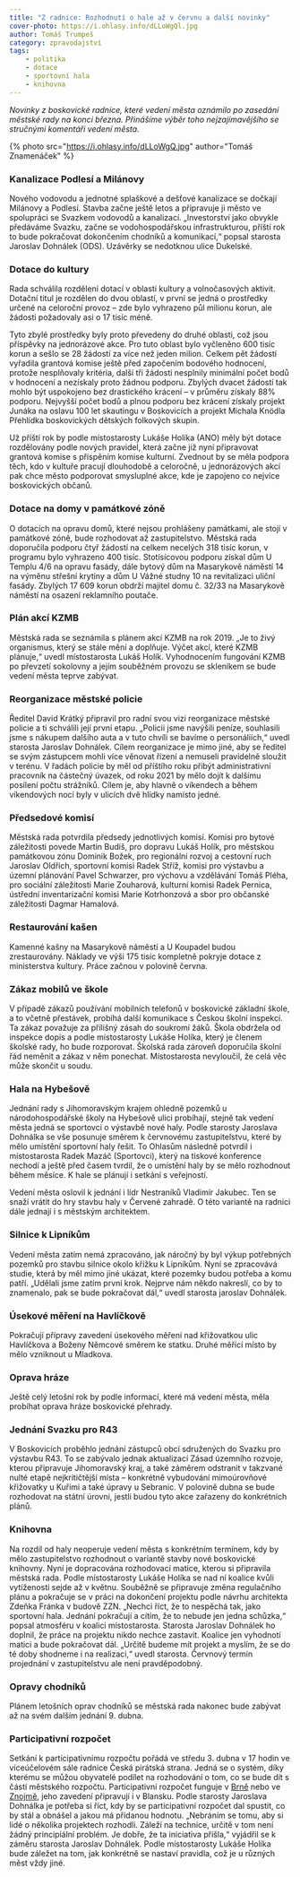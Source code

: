 ```yaml
---
title: "Z radnice: Rozhodnutí o hale až v červnu a další novinky"
cover-photo: https://i.ohlasy.info/dLLoWgQl.jpg
author: Tomáš Trumpeš
category: zpravodajství
tags:
    - politika
    - dotace
    - sportovní hala
    - knihovna
---
```


*Novinky z boskovické radnice, které vedení města oznámilo po zasedání městské rady na konci března. Přinášíme výběr toho nejzajímavějšího se stručnými komentáři vedení města.*

{% photo src="https://i.ohlasy.info/dLLoWgQ.jpg" author="Tomáš Znamenáček" %}

### Kanalizace Podlesí a Milánovy

Nového vodovodu a jednotné splaškové a dešťové kanalizace se dočkají Milánovy a Podlesí. Stavba začne ještě letos a připravuje ji město ve spolupráci se Svazkem vodovodů a kanalizací. „Investorství jako obvykle předáváme Svazku, začne se vodohospodářskou infrastrukturou, příští rok to bude pokračovat dokončením chodníků a komunikací,“ popsal starosta Jaroslav Dohnálek (ODS). Uzávěrky se nedotknou ulice Dukelské.

### Dotace do kultury

Rada schválila rozdělení dotací v oblasti kultury a volnočasových aktivit. Dotační titul je rozdělen do dvou oblastí, v první se jedná o prostředky určené na celoroční provoz – zde bylo vyhrazeno půl milionu korun, ale žádosti požadovaly asi o 17 tisíc méně.

Tyto zbylé prostředky byly proto převedeny do druhé oblasti, což jsou příspěvky na jednorázové akce. Pro tuto oblast bylo vyčleněno 600 tisíc korun a sešlo se 28 žádostí za více než jeden milion. Celkem pět žádostí vyřadila grantová komise ještě před započením bodového hodnocení, protože nesplňovaly kritéria, další tři žádosti nesplnily minimální počet bodů v hodnocení a nezískaly proto žádnou podporu. Zbylých dvacet žádostí tak mohlo být uspokojeno bez drastického krácení – v průměru získaly 88% podporu. Nejvyšší počet bodů a plnou podporu bez krácení získaly projekt Junáka na oslavu 100 let skautingu v Boskovicích a projekt Michala Knödla Přehlídka boskovických dětských folkových skupin. 

Už příští rok by podle místostarosty Lukáše Holíka (ANO) měly být dotace rozdělovány podle nových pravidel, která začne již nyní připravovat grantová komise s přispěním komise kulturní. Zvednout by se měla podpora těch, kdo v kultuře pracují dlouhodobě a celoročně, u jednorázových akcí pak chce město podporovat smysluplné akce, kde je zapojeno co nejvíce boskovických občanů.

### Dotace na domy v památkové zóně

O dotacích na opravu domů, které nejsou prohlášeny památkami, ale stojí v památkové zóně, bude rozhodovat až zastupitelstvo. Městská rada doporučila podporu čtyř žádostí na celkem necelých 318 tisíc korun, v programu bylo vyhrazeno 400 tisíc. Stotisícovou podporu získal dům U Templu 4/6 na opravu fasády, dále bytový dům na Masarykově náměstí 14 na výměnu střešní krytiny a dům U Vážné studny 10 na revitalizaci uliční fasády. Zbylých 17 609 korun obdrží majitel domu č. 32/33 na Masarykově náměstí na osazení reklamního poutače.

### Plán akcí KZMB

Městská rada se seznámila s plánem akcí KZMB na rok 2019. „Je to živý organismus, který se stále mění a doplňuje. Výčet akcí, které KZMB plánuje,“ uvedl místostarosta Lukáš Holík. Vyhodnocením fungování KZMB po převzetí sokolovny a jejím souběžném provozu se skleníkem se bude vedení města teprve zabývat. 

### Reorganizace městské policie

Ředitel David Krátký připravil pro radní svou vizi reorganizace městské policie a ti schválili její první etapu. „Policii jsme navýšili peníze, souhlasili jsme s nákupem dalšího auta a v tuto chvíli se bavíme o personáliích,“ uvedl starosta Jaroslav Dohnálek. Cílem reorganizace je mimo jiné, aby se ředitel se svým zástupcem mohli více věnovat řízení a nemuseli pravidelně sloužit v terénu. V řadách policie by měl od příštího roku přibýt administrativní pracovník na částečný úvazek, od roku 2021 by mělo dojít k dalšímu posílení počtu strážníků. Cílem je, aby hlavně o víkendech a během víkendových nocí byly v ulicích dvě hlídky namísto jedné.

### Předsedové komisí

Městská rada potvrdila předsedy jednotlivých komisí. Komisi pro bytové záležitosti povede Martin Budiš, pro dopravu Lukáš Holík, pro městskou památkovou zónu Dominik Božek, pro regionální rozvoj a cestovní ruch Jaroslav Oldřich, sportovní komisi Radek Stříž, komisi pro výstavbu a územní plánování Pavel Schwarzer, pro výchovu a vzdělávání Tomáš Pléha, pro sociální záležitosti Marie Zouharová, kulturní komisi Radek Pernica, ústřední inventarizační komisi Marie Kotrhonzová a sbor pro občanské záležitosti Dagmar Hamalová.

### Restaurování kašen

Kamenné kašny na Masarykově náměstí a U Koupadel budou zrestaurovány. Náklady ve výši 175 tisíc kompletně pokryje dotace z ministerstva kultury. Práce začnou v polovině června.

### Zákaz mobilů ve škole

V případě zákazů používání mobilních telefonů v boskovické základní škole, a to včetně přestávek, probíhá další komunikace s Českou školní inspekcí. Ta zákaz považuje za přílišný zásah do soukromí žáků. Škola obdržela od inspekce dopis a podle místostarosty Lukáše Holíka, který je členem školské rady, ho bude rozporovat. Školská rada zároveň doporučila školní řád neměnit a zákaz v něm ponechat. Místostarosta nevyloučil, že celá věc může skončit u soudu.

### Hala na Hybešově

Jednání rady s Jihomoravským krajem ohledně pozemků u národohospodářské školy na Hybešově ulici probíhají, stejně tak vedení města jedná se sportovci o výstavbě nové haly. Podle starosty Jaroslava Dohnálka se vše posunuje směrem k červnovému zastupitelstvu, které by mělo umístění sportovní haly řešit. To Ohlasům následně potvrdil i místostarosta Radek Mazáč (Sportovci), který na tiskové konference nechodí a ještě před časem tvrdil, že o umístění haly by se mělo rozhodnout během měsíce. K hale se plánují i setkání s veřejností.

Vedení města oslovil k jednání i lídr Nestraníků Vladimír Jakubec. Ten se snaží vrátit do hry stavbu haly v Červené zahradě. O této variantě na radnici dále jednají i s městským architektem.

### Silnice k Lipníkům

Vedení města zatím nemá zpracováno, jak náročný by byl výkup potřebných pozemků pro stavbu silnice okolo křížku k Lipníkům. Nyní se zpracovává studie, která by měl mimo jiné ukázat, které pozemky budou potřeba a komu patří. „Udělali jsme zatím první krok. Nejprve nám někdo nakreslí, co by to znamenalo, pak se bude pokračovat dál,“ uvedl starosta jaroslav Dohnálek.

### Úsekové měření na Havlíčkově

Pokračují přípravy zavedení úsekového měření nad křižovatkou ulic Havlíčkova a Boženy Němcové směrem ke statku. Druhé měřící místo by mělo vzniknout u Mladkova.

### Oprava hráze

Ještě celý letošní rok by podle informací, které má vedení města, měla probíhat oprava hráze boskovické přehrady. 

### Jednání Svazku pro R43

V Boskovicích proběhlo jednání zástupců obcí sdružených do Svazku pro výstavbu R43. To se zabývalo jednak aktualizací Zásad územního rozvoje, kterou připravuje Jihomoravský kraj, a také záměrem odstranit v takzvané nulté etapě nejkritičtější místa – konkrétně vybudování mimoúrovňové křižovatky u Kuřimi a také úpravy u Sebranic. V polovině dubna se bude rozhodovat na státní úrovni, jestli budou tyto akce zařazeny do konkrétních plánů.

### Knihovna

Na rozdíl od haly neoperuje vedení města s konkrétním termínem, kdy by mělo zastupitelstvo rozhodnout o variantě stavby nové boskovické knihovny. Nyní je dopracována rozhodovací matice, kterou si připravila městská rada. Podle místostarosty Lukáše Holíka se nad ní koalice kvůli vytíženosti sejde až v květnu. Souběžně se připravuje změna regulačního plánu a pokračuje se v práci na dokončení projektu podle návrhu architekta Zdeňka Fránka v budově ZZN. „Nechci říct, že to nespěchá tak, jako sportovní hala. Jednání pokračují a cítím, že to nebude jen jedna schůzka,“ popsal atmosféru v koalici místostarosta. Starosta Jaroslav Dohnálek ho doplnil, že práce na projektu nikdo nechce zastavit. Koalice jen vyhodnotí matici a bude pokračovat dál. „Určitě budeme mít projekt a myslím, že se do té doby shodneme i na realizaci,“ uvedl starosta. Červnový termín projednání v zastupitelstvu ale není pravděpodobný.

### Opravy chodníků

Plánem letošních oprav chodníků se městská rada nakonec bude zabývat až na svém dalším jednání 9. dubna.

### Participativní rozpočet

Setkání k participativnímu rozpočtu pořádá ve středu 3. dubna v 17 hodin ve víceúčelovém sále radnice Česká pirátská strana. Jedná se o systém, díky kterému se můžou obyvatelé podílet na rozhodování o tom, co se bude dít s částí městského rozpočtu. Participativní rozpočet funguje v [Brně](https://damenavas.brno.cz) nebo ve [Znojmě](http://www.znojmo-zdravemesto.cz/pr.html), jeho zavedení připravují i v Blansku. Podle starosty Jaroslava Dohnálka je potřeba si říct, kdy by se participativní rozpočet dal spustit, co by stál a obnášel a jakou má přidanou hodnotu. „Nebráním se tomu, aby si lidé o několika projektech rozhodli. Záleží na technice, určitě v tom není žádný principiální problém. Je dobře, že ta iniciativa přišla,“ vyjádřil se k záměru starosta Jaroslav Dohnálek. Podle místostarosty Lukáše Holíka bude záležet na tom, jak konkrétně se nastaví pravidla, což je u různých měst vždy jiné.
